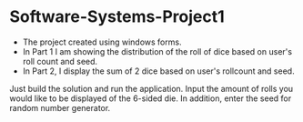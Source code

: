# Software-Systems-Project1

* The project created using windows forms. 
* In Part 1 I am showing the distribution of the roll of dice based on user's roll count and seed.
* In Part 2, I display the sum of 2 dice based on user's rollcount and seed.

Just build the solution and run the application. Input the amount of rolls you would like to be displayed of the 6-sided die. In addition, enter the seed for random number generator.
